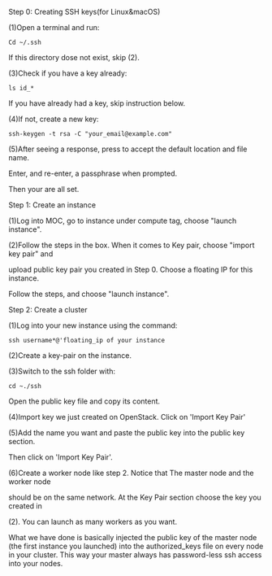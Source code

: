 Step 0: Creating SSH keys(for Linux&macOS)

(1)Open a terminal and run:

	Cd ~/.ssh

   If this directory dose not exist, skip (2).

(3)Check if you have a key already:

	ls id_*

   If you have already had a key, skip instruction below.

(4)If not, create a new key: 

	ssh-keygen -t rsa -C "your_email@example.com"

(5)After seeing a response, press <enter> to accept the default location and file name.
 
   Enter, and re-enter, a passphrase when prompted.

   Then your are all set.



Step 1: Create an instance

(1)Log into MOC, go to instance under compute tag, choose "launch instance".

(2)Follow the steps in the box. When it comes to Key pair, choose "import key pair" and 

   upload public key pair you created in Step 0. Choose a floating IP for this instance. 

   Follow the steps, and choose "launch instance". 


Step 2: Create a cluster

(1)Log into your new instance using the command:

	ssh username*@'floating_ip of your instance

(2)Create a key-pair on the instance.

(3)Switch to the ssh folder with: 

	cd ~./ssh
   Open the public key file and copy its content.

(4)Import key we just created on OpenStack. Click on 'Import Key Pair'

(5)Add the name you want and paste the public key into the public key section.

   Then click on 'Import Key Pair'.

(6)Create a worker node like step 2. Notice that The master node and the worker node  

   should be on the same network. At the Key Pair section choose the key you created in 

   (2). You can launch as many workers as you want.

What we have done is basically injected the public key of the master node (the first instance you launched) into the authorized_keys file on every node in your cluster. This way your master always has password-less ssh access into your nodes.


 




